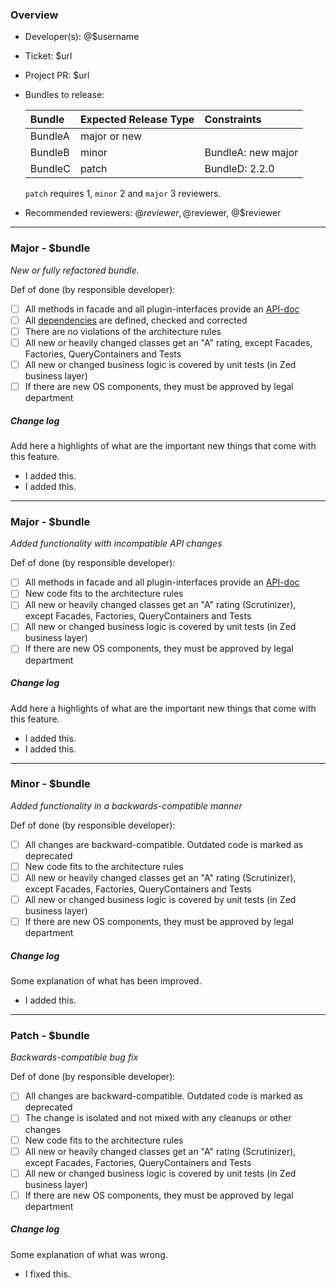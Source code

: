 ### Overview
- Developer(s): @$username

- Ticket: $url

- Project PR: $url

- Bundles to release:

   Bundle       | Expected Release Type | Constraints
   :----------- | :------------         | :------------
   BundleA      | major or new          | 
   BundleB      | minor                 | BundleA: new major
   BundleC      | patch                 | BundleD: 2.2.0

   `patch` requires 1, `minor` 2 and `major` 3 reviewers.

- Recommended reviewers: @$reviewer, @$reviewer, @$reviewer

-----------------------------------------

### Major - $bundle

_New or fully refactored bundle._

Def of done (by responsible developer):
- [ ] All methods in facade and all plugin-interfaces provide an [API-doc](https://academy.spryker.com/display/CORE/Definition+of+API)
- [ ] All [dependencies](https://academy.spryker.com/display/CORE/Bundle+Dependency+Guidelines) are defined, checked and corrected
- [ ] There are no violations of the architecture rules
- [ ] All new or heavily changed classes get an "A" rating, except Facades, Factories, QueryContainers and Tests
- [ ] All new or changed business logic is covered by unit tests (in Zed business layer)
- [ ] If there are new OS components, they must be approved by legal department

##### Change log
Add here a highlights of what are the important new things that come with this feature. 
- I added this.
- I added this.

-----------------------------------------

###  Major - $bundle

_Added functionality with incompatible API changes_

Def of done (by responsible developer):
- [ ] All methods in facade and all plugin-interfaces provide an [API-doc](https://academy.spryker.com/display/CORE/Definition+of+API)
- [ ] New code fits to the architecture rules
- [ ] All new or heavily changed classes get an "A" rating (Scrutinizer), except Facades, Factories, QueryContainers and Tests
- [ ] All new or changed business logic is covered by unit tests (in Zed business layer)
- [ ] If there are new OS components, they must be approved by legal department

##### Change log
Add here a highlights of what are the important new things that come with this feature. 
- I added this.
- I added this.

-----------------------------------------

###  Minor - $bundle

_Added functionality in a backwards-compatible manner_

Def of done (by responsible developer):
- [ ] All changes are backward-compatible. Outdated code is marked as deprecated
- [ ] New code fits to the architecture rules
- [ ] All new or heavily changed classes get an "A" rating (Scrutinizer), except Facades, Factories, QueryContainers and Tests
- [ ] All new or changed business logic is covered by unit tests (in Zed business layer)
- [ ] If there are new OS components, they must be approved by legal department

##### Change log

Some explanation of what has been improved.
- I added this.

-----------------------------------------

###  Patch - $bundle

_Backwards-compatible bug fix_

Def of done (by responsible developer):
- [ ] All changes are backward-compatible. Outdated code is marked as deprecated
- [ ] The change is isolated and not mixed with any cleanups or other changes
- [ ] New code fits to the architecture rules
- [ ] All new or heavily changed classes get an "A" rating (Scrutinizer), except Facades, Factories, QueryContainers and Tests
- [ ] All new or changed business logic is covered by unit tests (in Zed business layer)
- [ ] If there are new OS components, they must be approved by legal department

##### Change log

Some explanation of what was wrong.
- I fixed this.
